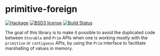 # primitive-foreign

[![Hackage](https://img.shields.io/hackage/v/primitive-foreign.svg)](https://hackage.haskell.org/package/primitive-foreign)
[![BSD3 license](https://img.shields.io/badge/license-BSD3-blue.svg)](LICENSE)
[![Build Status](https://travis-ci.com/haskell-primitive/primitive-foreign.svg?branch=master)](https://travis-ci.com/haskell-primitive/primitive-foreign)
 
The goal of this library is to make it possible to avoid the duplicated code between `Storable` and `Prim` APIs when one is working mostly with the `primitive` or `contiguous` APIs, by using the `Prim` interface to facilitate marshalling of values in memory.
